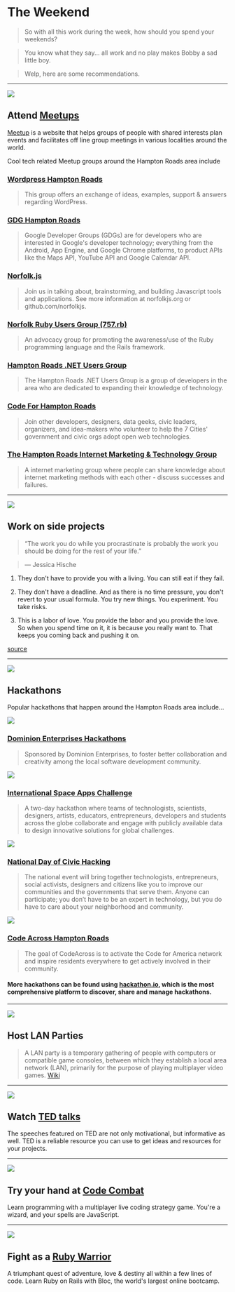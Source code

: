 # The Weekend

> So with all this work during the week, how should you spend your weekends?

> You know what they say... all work and no play makes Bobby a sad little boy.

> Welp, here are some recommendations.

---

![](http://victorops.com/wp-content/uploads/2014/09/Meetup-logo1.gif)

## Attend [Meetups](http://meetup.com)

[Meetup](http://meetup.com) is a website that helps groups of people with shared interests plan events and facilitates off line group meetings in various localities around the world.

Cool tech related Meetup groups around the Hampton Roads area include

### [Wordpress Hampton Roads](http://www.meetup.com/WordPresshr/)
> This group offers an exchange of ideas, examples, support & answers regarding WordPress.

### [GDG Hampton Roads](http://www.meetup.com/GDG-Hampton-Roads/)
> Google Developer Groups (GDGs) are for developers who are interested in Google's developer technology; everything from the Android, App Engine, and Google Chrome platforms, to product APIs like the Maps API, YouTube API and Google Calendar API.

### [Norfolk.js](http://www.meetup.com/NorfolkJS/)
> Join us in talking about, brainstorming, and building Javascript tools and applications. See more information at norfolkjs.org or github.com/norfolkjs.

### [Norfolk Ruby Users Group (757.rb)](http://www.meetup.com/757-rb/)
> An advocacy group for promoting the awareness/use of the Ruby programming language and the Rails framework.

### [Hampton Roads .NET Users Group](http://www.meetup.com/Hampton-Roads-NET-Users-Group/)
> The Hampton Roads .NET Users Group is a group of developers in the area who are dedicated to expanding their knowledge of technology.

### [Code For Hampton Roads](http://www.meetup.com/Code4HR/)
> Join other developers, designers, data geeks, civic leaders, organizers, and idea-makers who volunteer to help the 7 Cities' government and civic orgs adopt open web technologies.

### [The Hampton Roads Internet Marketing & Technology Group](http://www.meetup.com/The-Hampton-Roads-Internet-Technology-Meetup-Group/)
> A internet marketing group where people can share knowledge about internet marketing methods with each other - discuss successes and failures.

---

![](https://artlifework.files.wordpress.com/2011/05/sideprojects.gif)

## Work on side projects

> “The work you do while you procrastinate is probably the work you should be doing for the rest of your life.”

> — Jessica Hische

1. They don't have to provide you with a living. You can still eat if they fail.

2. They don't have a deadline. And as there is no time pressure, you don't revert to your usual formula. You try new things. You experiment. You take risks.

3. This is a labor of love. You provide the labor and you provide the love. So when you spend time on it, it is because you really want to. That keeps you coming back and pushing it on.

[source](https://medium.com/small-giants/why-side-projects-matter-a024eddad60c)

---

![](http://www.greenbookblog.org/wp-content/uploads/2014/12/Hackathon-logo-1.jpg)

## Hackathons

Popular hackathons that happen around the Hampton Roads area include...

![](http://hackathon.dominionenterprises.com/wp-content/uploads/2014/11/HackU3-logo.png)

### [Dominion Enterprises Hackathons](http://hackathon.dominionenterprises.com/)
> Sponsored by Dominion Enterprises, to foster better collaboration and creativity among the local software development community.

![](http://www.silicio.com.do/wp-content/uploads/2013/03/space-app-challenge.png)

### [International Space Apps Challenge](https://2015.spaceappschallenge.org/)
> A two-day hackathon where teams of technologists, scientists, designers, artists, educators, entrepreneurs, developers and students across the globe collaborate and engage with publicly available data to design innovative solutions for global challenges.

![](http://media2.govtech.com/images/770*1000/National+Day+of+Civic+Hacking.jpg)

### [National Day of Civic Hacking](http://hackforchange.org/events/virginia-beach-hackathon/)
> The national event will bring together technologists, entrepreneurs, social activists, designers and citizens like you to improve our communities and the governments that serve them. Anyone can participate; you don’t have to be an expert in technology, but you do have to care about your neighborhood and community.

![](https://cdn.evbuc.com/eventlogos/23598708/codeacross2015banner.jpg)

### [Code Across Hampton Roads](http://www.codeforamerica.org/events/codeacross-2015/)
> The goal of CodeAcross is to activate the Code for America network and inspire residents everywhere to get actively involved in their community.

#### More hackathons can be found using [hackathon.io](http://www.hackathon.io/events), which is the most comprehensive platform to discover, share and manage hackathons.

---

![](http://ikeahackers.net/wp-content/uploads/blogger/_XGRz6uWGK3I/TRJkma9hlYI/AAAAAAAALh4/BSF3EWI_0jE/s1600/lanbord100lan-733048.jpg)

## Host LAN Parties

> A LAN party is a temporary gathering of people with computers or compatible game consoles, between which they establish a local area network (LAN), primarily for the purpose of playing multiplayer video games. [Wiki](http://en.wikipedia.org/wiki/LAN_party)

---

![](http://www.cnu.org/sites/www.cnu.org/files/ted_logo.png)

## Watch [TED talks](http://www.ted.com/)

The speeches featured on TED are not only motivational, but informative as well. TED is a reliable resource you can use to get ideas and resources for your projects.

---

![](http://strawburry17.com/wp-content/uploads/2014/02/2-18-CodeCombat-710x400.png)

## Try your hand at [Code Combat](https://codecombat.com/)

Learn programming with a multiplayer live coding strategy game. You're a wizard, and your spells are JavaScript.

---

![](https://huacm.files.wordpress.com/2015/03/rubywarrior.png)

## Fight as a [Ruby Warrior](https://www.bloc.io/ruby-warrior#/)

A triumphant quest of adventure, love & destiny all within a few lines of code. Learn Ruby on Rails with Bloc, the world's largest online bootcamp.
